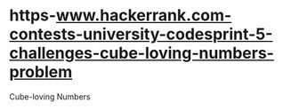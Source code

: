 # https-www.hackerrank.com-contests-university-codesprint-5-challenges-cube-loving-numbers-problem
Cube-loving Numbers
